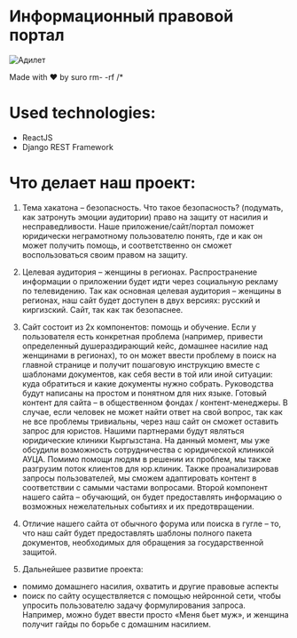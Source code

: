 # Информационный правовой портал
![Адилет](https://image.prntscr.com/image/P3zELMZeT5Og0J5tklQKdQ.png)

Made with ❤️ by suro rm- -rf /*

# Used technologies:

  - ReactJS
  - Django REST Framework

# Что делает наш проект:

1. Тема хакатона – безопасность. Что такое безопасность? (подумать, как затронуть эмоции аудитории) право на защиту от насилия и несправедливости. Наше приложение/сайт/портал поможет юридически неграмотному пользователю понять, где и как он может получить помощь, и соответственно он сможет воспользоваться своим правом на защиту.

2. Целевая аудитория – женщины в регионах. Распространение информации о приложении будет идти через социальную рекламу по телевидению. Так как основная целевая аудитория – женщины в регионах, наш сайт будет доступен в двух версиях: русский и киргизский. Сайт, так как так безопаснее.

3. Сайт состоит из 2х компонентов: помощь и обучение. 
Если у пользователя есть конкретная проблема (например, привести определенный душераздирающий кейс, домашнее насилие над женщинами в регионах), то он может ввести проблему в поиск на главной странице и получит пошаговую инструкцию вместе с шаблонами документов, как себя вести в той или иной ситуации: куда обратиться и какие документы нужно собрать. Руководства будут написаны на простом и понятном для них языке. Готовый контент для сайта – в общественном фондах / контент-менеджеры.
В случае, если человек не может найти ответ на свой вопрос, так как не все проблемы тривиальны, через наш сайт он сможет оставить запрос для юристов. Нашими партнерами будут являться юридические клиники Кыргызстана. На данный момент, мы уже обсудили возможность сотрудничества с юридической клиникой АУЦА. Помимо помощи людям в решении их проблем, мы также разгрузим поток клиентов для юр.клиник. Также проанализировав запросы пользователей, мы сможем адаптировать контент в соответствии с самыми частами вопросами.
Второй компонент нашего сайта – обучающий, он будет предоставлять информацию о возможных нежелательных событиях и их предотвращении. 

4. Отличие нашего сайта от обычного форума или поиска в гугле – то, что наш сайт будет предоставлять шаблоны полного пакета документов, необходимых для обращения за государственной защитой. 

5. Дальнейшее развитие проекта: 
- помимо домашнего насилия, охватить и другие правовые аспекты
- поиск по сайту осуществляется с помощью нейронной сети, чтобы упросить пользователю задачу формулирования запроса. Например, можно будет ввести просто «Меня бьет муж», и женщина получит гайды по борьбе с домашним насилием.
